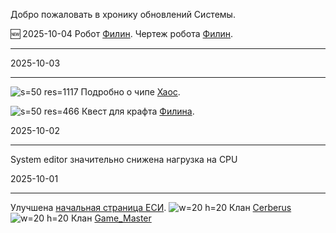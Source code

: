  
Добро пожаловать в хронику обновлений Системы.

🆕 2025-10-04
Робот [Филин](/sys/robots/warrior/filin).
Чертеж робота [Филин](/sys/economy/design/robots/filin-plan).
___

2025-10-03
___
![s=50 res=1117]() Подробно о чипе [Хаос](/sys/items/chips/chaos).

![s=50 res=466]() Квест для крафта [Филина](/sys/tasks/filin).

2025-10-02
___
System editor значительно снижена нагрузка на CPU

2025-10-01
___
Улучшена [начальная страница ЕСИ](/sys).
![w=20 h=20](clan/13) Клан [Cerberus](/sys/clan/13)
![w=20 h=20](clan/25) Клан [Game_Master](/sys/clan/25)